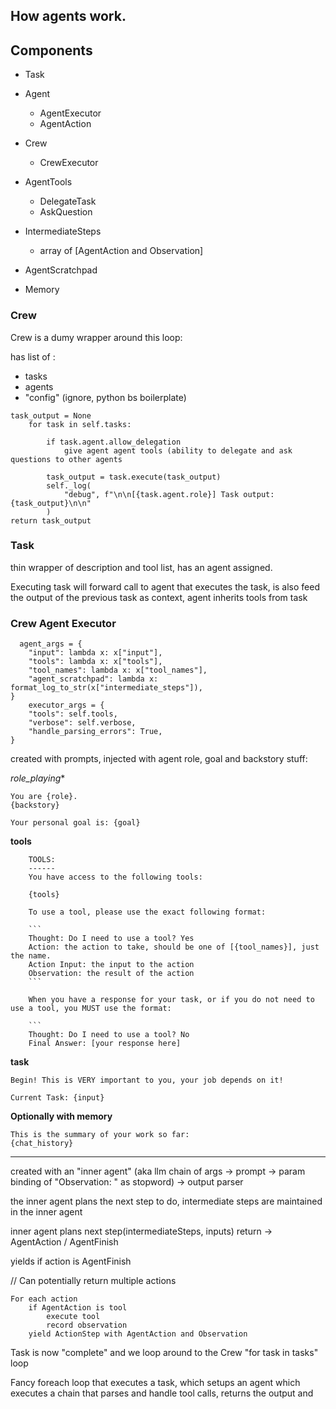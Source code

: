 ## How agents work.


## Components

- Task
- Agent
  - AgentExecutor
  - AgentAction
- Crew
  - CrewExecutor
- AgentTools 
  - DelegateTask
  - AskQuestion


- IntermediateSteps
  - array of [AgentAction and  Observation]
- AgentScratchpad
- Memory


### Crew 

Crew is a dumy wrapper around this loop:

has list of :

- tasks
- agents
- "config" (ignore, python bs boilerplate)


```
task_output = None
    for task in self.tasks:
        
        if task.agent.allow_delegation 
            give agent agent tools (ability to delegate and ask questions to other agents
        
        task_output = task.execute(task_output)
        self._log(
            "debug", f"\n\n[{task.agent.role}] Task output: {task_output}\n\n"
        )
return task_output
```

### Task

thin wrapper of description and tool list, has an agent assigned.

Executing task will forward call to agent that executes the task,
is also feed the output of the previous task as context, 
agent inherits tools from task



### Crew Agent Executor


```
  agent_args = {
    "input": lambda x: x["input"],
    "tools": lambda x: x["tools"],
    "tool_names": lambda x: x["tool_names"],
    "agent_scratchpad": lambda x: format_log_to_str(x["intermediate_steps"]),
}
    executor_args = {
    "tools": self.tools,
    "verbose": self.verbose,
    "handle_parsing_errors": True,
}

```


created with prompts, injected with agent role, goal and backstory stuff:

*role_playing**
```
You are {role}.
{backstory}

Your personal goal is: {goal}
```

**tools**

```
    TOOLS:
    ------
    You have access to the following tools:
    
    {tools}
    
    To use a tool, please use the exact following format:
    
    ```
    Thought: Do I need to use a tool? Yes
    Action: the action to take, should be one of [{tool_names}], just the name.
    Action Input: the input to the action
    Observation: the result of the action
    ```
    
    When you have a response for your task, or if you do not need to use a tool, you MUST use the format:
    
    ```
    Thought: Do I need to use a tool? No
    Final Answer: [your response here]
```


**task**

```
Begin! This is VERY important to you, your job depends on it!

Current Task: {input}
```


**Optionally with memory**

```
This is the summary of your work so far:
{chat_history}
```



--- 


created with an "inner agent" (aka llm chain of args -> prompt -> param binding of "Observation: " as stopword) -> output parser 

the inner agent plans the next step to do, intermediate steps are maintained in the inner agent

inner agent plans next step(intermediateSteps, inputs) 
    return -> AgentAction / AgentFinish 


yields if action is AgentFinish

// Can potentially return multiple actions

```
For each action
    if AgentAction is tool
        execute tool
        record observation
    yield ActionStep with AgentAction and Observation
```

Task is now "complete" and we loop around to the Crew "for task in tasks" loop


Fancy foreach loop that executes a task, which setups an agent which executes a chain that parses and handle tool calls, returns the output and 

